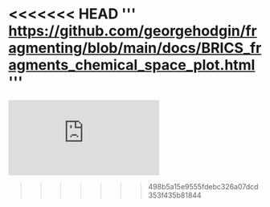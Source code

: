 <<<<<<< HEAD
'''
https://github.com/georgehodgin/fragmenting/blob/main/docs/BRICS_fragments_chemical_space_plot.html
'''
=======

![test](https://github.com/georgehodgin/fragmenting/blob/main/docs/BRICS_fragments_chemical_space_plot.html)


>>>>>>> 498b5a15e9555fdebc326a07dcd353f435b81844
